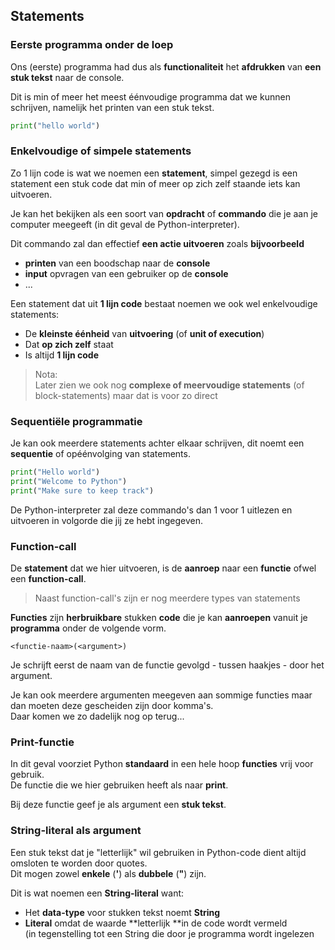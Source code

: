 ## Statements

### Eerste programma onder de loep

Ons (eerste) programma had dus als **functionaliteit** het **afdrukken** van **een stuk tekst** naar de console.

Dit is min of meer het meest éénvoudige programma dat we kunnen schrijven, namelijk het printen van een stuk tekst.

~~~python
print("hello world")
~~~

### Enkelvoudige of simpele statements

Zo 1 lijn code is wat we noemen een **statement**, simpel gezegd is een statement een stuk code dat min of meer op zich zelf staande iets kan uitvoeren.

Je kan het bekijken als een soort van **opdracht** of **commando** die je aan je computer meegeeft (in dit geval de Python-interpreter).

Dit commando zal dan effectief **een actie uitvoeren** zoals **bijvoorbeeld** 
        
* **printen** van een boodschap naar de **console**
* **input** opvragen van een gebruiker op de **console**
* ...

Een statement dat uit **1 lijn code** bestaat noemen we ook wel enkelvoudige statements:

* De **kleinste éénheid** van **uitvoering** (of **unit of execution**)
* Dat **op zich zelf** staat
* Is altijd **1 lijn code**

> Nota:  
> Later zien we ook nog **complexe of meervoudige statements** (of block-statements) maar dat is voor zo direct

### Sequentiële programmatie

Je kan ook meerdere statements achter elkaar schrijven, dit noemt een **sequentie** of opéénvolging van statements.

~~~python
print("Hello world")
print("Welcome to Python")
print("Make sure to keep track")
~~~

De Python-interpreter zal deze commando's dan 1 voor 1 uitlezen en uitvoeren in volgorde die jij ze hebt ingegeven.

### Function-call

De **statement** dat we hier uitvoeren, is de **aanroep** naar een **functie** ofwel een **function-call**.  

> Naast function-call's zijn er nog meerdere types van statements


**Functies** zijn **herbruikbare** stukken **code** die je kan **aanroepen** vanuit je **programma** onder de volgende vorm.  

~~~
<functie-naam>(<argument>)
~~~

Je schrijft eerst de naam van de functie gevolgd - tussen haakjes - door het argument.  

Je kan ook meerdere argumenten meegeven aan sommige functies maar dan moeten deze gescheiden zijn door komma's.  
Daar komen we zo dadelijk nog op terug...

### Print-functie

In dit geval voorziet Python **standaard** in een hele hoop **functies** vrij voor gebruik.  
De functie die we hier gebruiken heeft als naar **print**.  

Bij deze functie geef je als argument een **stuk tekst**.  

### String-literal als argument

Een stuk tekst dat je "letterlijk" wil gebruiken in Python-code dient altijd omsloten te worden door quotes.  
Dit mogen zowel **enkele** (**'**) als **dubbele** (**"**) zijn.  

Dit is wat noemen een **String-literal** want:

* Het **data-type** voor stukken tekst noemt **String**
* **Literal** omdat de waarde **letterlijk **in de code wordt vermeld  
  (in tegenstelling tot een String die door je programma wordt ingelezen


